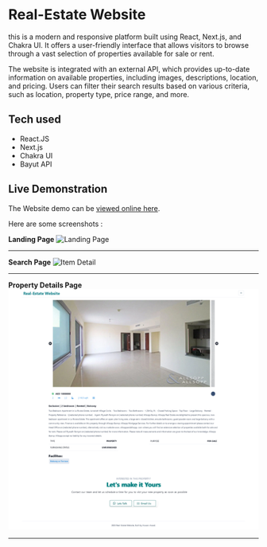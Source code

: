 # Real-Estate Website

this is a modern and responsive platform built using React, Next.js, and Chakra UI. It offers a user-friendly interface that allows visitors to browse through a vast selection of properties available for sale or rent.

The website is integrated with an external API, which provides up-to-date information on available properties, including images, descriptions, location, and pricing. Users can filter their search results based on various criteria, such as location, property type, price range, and more.

## Tech used

- React.JS
- Next.js
- Chakra UI
- Bayut API

## Live Demonstration

The Website demo can be [viewed online here](https://real-estate.vercel.app/).

Here are some screenshots :

**Landing Page**
![Landing Page](/assets/screenshots/home.png)

---

**Search Page**
![Item Detail](/assets/screenshots/search.png)

---

**Property Details Page**
![Item Detail](/assets/screenshots/details.png)

---
